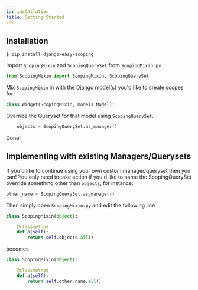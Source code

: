 ```yaml
---
id: installation
title: Getting Started
---
```


## Installation

`$ pip install django-easy-scoping`

Import `ScopingMixin` and `ScopingQuerySet` from `ScopingMixin.py`.
```python
from ScopingMixin import ScopingMixin, ScopingQuerySet
```

Mix `ScopingMixin` in with the Django model(s) you'd like to create scopes for.
```python
class Widget(ScopingMixin, models.Model):
```

Override the Queryset for that model using `ScopingQuerySet`.
```python
    objects = ScopingQuerySet.as_manager()
```

Done!

## Implementing with existing Managers/Querysets

If you'd like to continue using your own custom manager/queryset then you can! 
You only need to take action if you'd like to name the ScopingQuerySet override
something other than `objects`, for instance:

```python 
other_name = ScopingQuerySet.as_manager()
```

Then simply open `ScopingMixin.py` and edit the following line
```python
class ScopingMixin(object):

    @classmethod
    def a(self):
        return self.objects.all()
```
 becomes
```python
class ScopingMixin(object):

    @classmethod
    def a(self):
        return self.other_name.all()
```
